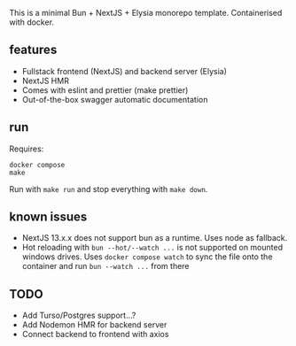 This is a minimal Bun + NextJS + Elysia monorepo template. Containerised with docker.

## features

- Fullstack frontend (NextJS) and backend server (Elysia)
- NextJS HMR
- Comes with eslint and prettier (make prettier)
- Out-of-the-box swagger automatic documentation

## run

Requires:

```
docker compose
make
```

Run with `make run` and stop everything with `make down`.

## known issues

- NextJS 13.x.x does not support bun as a runtime. Uses node as fallback.
- Hot reloading with `bun --hot/--watch ...` is not supported on mounted windows drives. Uses `docker compose watch` to sync the file onto the container and run `bun --watch ...` from there

## TODO

- Add Turso/Postgres support...?
- Add Nodemon HMR for backend server
- Connect backend to frontend with axios
